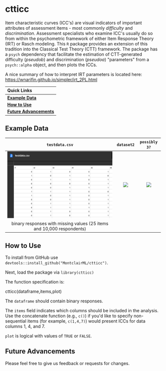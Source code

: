 # ctticc

Item characteristic curves (ICC's) are visual indicators of important attributes of assessment items - most commonly *difficulty* and *discrimination*. Assessment specialists who examine ICC's usually do so from within the psychometric framework of either Item Response Theory (IRT) or Rasch modeling. This `R` package provides an extension of this tradition into the Classical Test Theory (CTT) framework. The package has a `psych` dependency that facilitate the estimation of CTT-generated difficulty (_pseudob_) and discrimination (_pseudoa_) "parameters" from a `psych::alpha` object, and then plots the ICCs. 

A nice summary of how to interpret IRT parameters is located here: https://wnarifin.github.io/simpler/irt_2PL.html

|   Quick Links  |
|:-------|
| [**Example Data**](https://github.com/MontclairML/ctticc#Example-data) |
| [**How to Use**](https://github.com/MontclairML/ctticc#How-to-use) |
| [**Future Advancements**](https://github.com/MontclairML/ctticc#Future-advancements) |


## Example Data

| `testdata.csv` | `dataset2` | `possibly 3?` |
|:---------------:|:---------------------:|:---------------------:|
|[![](testdata.PNG)](https://brentthorne.github.io/posterdown_html_showcase/) | ![](images/betterland_july2019-1.png) | ![](images/betterposterport.png) |
|binary responses with missing values (25 items and 10,000 respondents)||| 

## How to Use

To install from GitHub use `devtools::install_github("MontclairML/ctticc")`. 

Next, load the package via `library(ctticc)`

The function specification is:

ctticc(dataframe,items,plot)

The `dataframe` should contain binary responses.

The `items` field indicates which columns should be included in the analysis. Use the concatenate function (e.g., `c()`) if you'd like to specify non-sequential items (for example, `c(1,4,7)`) would present ICCs for data columns 1, 4, and 7.

`plot` is logical with values of `TRUE` or `FALSE`.

## Future Advancements

Please feel free to give us feedback or requests for changes.
